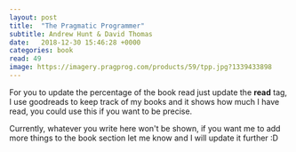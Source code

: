 ```yaml
---
layout: post
title:  "The Pragmatic Programmer"
subtitle: Andrew Hunt & David Thomas
date:   2018-12-30 15:46:28 +0000
categories: book
read: 49
image: https://imagery.pragprog.com/products/59/tpp.jpg?1339433898
---
```


For you to update the percentage of the book read just update the **read** tag, I use goodreads to keep track of my books and it shows how much I have read, you could use this if you want to be precise.

Currently, whatever you write here won't be shown, if you want me to add more things to the book section let me know and I will update it further :D
